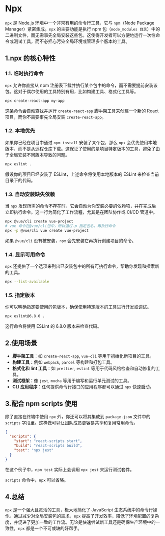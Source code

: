 # Npx

`npx` 是 Node.js 环境中一个非常有用的命令行工具，它与 `npm`（Node Package Manager）紧密集成。`npx` 的主要功能是执行 npm 包（`node_modules 目录`）中的二进制文件，而无需事先全局安装这些包。这使得开发者可以方便地运行一次性命令或测试工具，而不必担心污染全局环境或管理多个版本的工具。

## 1.npx 的核心特性

### 1.1. **临时执行命令**

`npx` 允许你直接从 npm 注册表下载并执行某个包中的命令，而不需要提前安装该包。这对于偶尔使用的工具特别有用，比如构建工具、格式化工具等。

```bash
npx create-react-app my-app
```

这条命令会自动查找并运行 `create-react-app` 脚手架工具来创建一个新的 React 项目，而你不需要事先全局安装 `create-react-app`。

### 1.2. **本地优先**

如果你已经在项目中通过 `npm install` 安装了某个包，那么 `npx` 会优先使用本地版本，而不是从远程仓库下载。这保证了使用的是项目特定版本的工具，避免了由于全局安装不同版本导致的问题。

```bash
npx eslint .
```

假设你的项目已经安装了 ESLint，上述命令将使用本地版本的 ESLint 来检查当前目录下的代码。

### 1.3. **自动安装缺失依赖**

当 `npx` 发现所需的命令不存在时，它会自动为你安装必要的依赖项，并在完成后立即执行命令。这一行为简化了工作流程，尤其是在团队协作或 CI/CD 管道中。

```bash
npx @vue/cli create vue-project
# vue 命令在@vue/cli包中，所以通过-p 指定包名，再执行命令
npx -p @vue/cli vue create vue-project
```

如果 `@vue/cli` 没有被安装，`npx` 会先安装它再执行创建项目的命令。

### 1.4. **显示可用命令**

`npx` 还提供了一个选项来列出已安装包中的所有可执行命令，帮助你发现和探索新的工具。

```bash
npx --list-available
```

### 1.5. **指定版本**

你可以明确指定要使用的包版本，确保使用特定版本的工具进行开发或调试。

```bash
npx eslint@6.8.0 .
```

这行命令将使用 ESLint 的 6.8.0 版本来检查代码。

## 2.使用场景

- **脚手架工具**：如 `create-react-app`, `vue-cli` 等用于初始化新项目的工具。
- **构建工具**：例如 `webpack`, `parcel` 等构建和打包工具。
- **格式化和 lint 工具**：如 `prettier`, `eslint` 等用于代码风格检查和自动修复的工具。
- **测试框架**：像 `jest`, `mocha` 等用于编写和运行单元测试的工具。
- **CLI 应用程序**：任何提供命令行接口的应用程序都可以通过 `npx` 快速启动。

## 3.配合 npm scripts 使用

除了直接在终端中使用 `npx` 外，你还可以将其集成到 `package.json` 文件中的 `scripts` 字段里。这样做可以让团队成员更容易共享和复用常用命令。

```json
{
  "scripts": {
    "start": "react-scripts start",
    "build": "react-scripts build",
    "test": "npx jest"
  }
}
```

在这个例子中，`npm test` 实际上会调用 `npx jest` 来运行测试套件。

<bwe>`scripts` 命令中，`npx` 可以省略。</bwe>

## 4.总结

`npx` 是一个强大且灵活的工具，极大地简化了 JavaScript 生态系统中的命令行操作。通过减少对全局安装包的需求，`npx` 提高了开发效率，降低了环境配置的复杂度，并促进了更加一致的工作流。无论是快速尝试新工具还是确保生产环境中的一致性，`npx` 都是一个不可或缺的好帮手。
